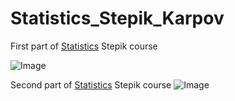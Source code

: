 # Statistics_Stepik_Karpov

First part of [Statistics](https://stepik.org/course/76/syllabus/) Stepik course

![Image](https://github.com/khamzovich/Statistics_Stepik_Karpov_part1/raw/main/images/false_types_2.png)

Second part of [Statistics](https://stepik.org/course/524/syllabus) Stepik course
![Image](https://github.com/khamzovich/Statistics_Stepik_Karpov_part1/raw/main/images/Task_types.jpg)
